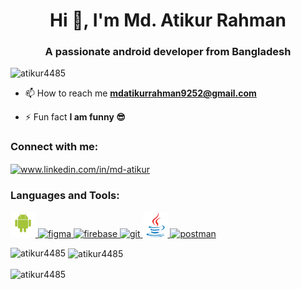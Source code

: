 <h1 align="center">Hi 👋, I'm Md. Atikur Rahman</h1>
<h3 align="center">A passionate android developer from Bangladesh</h3>

<p align="left"> <img src="https://komarev.com/ghpvc/?username=atikur4485&label=Profile%20views&color=0e75b6&style=flat" alt="atikur4485" /> </p>

- 📫 How to reach me **mdatikurrahman9252@gmail.com**

- ⚡ Fun fact **I am funny 😎**

<h3 align="left">Connect with me:</h3>
<p align="left">
<a href="https://linkedin.com/in/www.linkedin.com/in/md-atikur" target="blank"><img align="center" src="https://raw.githubusercontent.com/rahuldkjain/github-profile-readme-generator/master/src/images/icons/Social/linked-in-alt.svg" alt="www.linkedin.com/in/md-atikur" height="30" width="40" /></a>
</p>

<h3 align="left">Languages and Tools:</h3>
<p align="left"> <a href="https://developer.android.com" target="_blank" rel="noreferrer"> <img src="https://raw.githubusercontent.com/devicons/devicon/master/icons/android/android-original-wordmark.svg" alt="android" width="40" height="40"/> </a> <a href="https://www.figma.com/" target="_blank" rel="noreferrer"> <img src="https://www.vectorlogo.zone/logos/figma/figma-icon.svg" alt="figma" width="40" height="40"/> </a> <a href="https://firebase.google.com/" target="_blank" rel="noreferrer"> <img src="https://www.vectorlogo.zone/logos/firebase/firebase-icon.svg" alt="firebase" width="40" height="40"/> </a> <a href="https://git-scm.com/" target="_blank" rel="noreferrer"> <img src="https://www.vectorlogo.zone/logos/git-scm/git-scm-icon.svg" alt="git" width="40" height="40"/> </a> <a href="https://www.java.com" target="_blank" rel="noreferrer"> <img src="https://raw.githubusercontent.com/devicons/devicon/master/icons/java/java-original.svg" alt="java" width="40" height="40"/> </a> <a href="https://postman.com" target="_blank" rel="noreferrer"> <img src="https://www.vectorlogo.zone/logos/getpostman/getpostman-icon.svg" alt="postman" width="40" height="40"/> </a> </p>

<p><img align="left" src="https://github-readme-stats.vercel.app/api/top-langs?username=atikur4485&show_icons=true&locale=en&layout=compact" alt="atikur4485" /></p>

<p>&nbsp;<img align="center" src="https://github-readme-stats.vercel.app/api?username=atikur4485&show_icons=true&locale=en" alt="atikur4485" /></p>

<p><img align="center" src="https://github-readme-streak-stats.herokuapp.com/?user=atikur4485&" alt="atikur4485" /></p>
